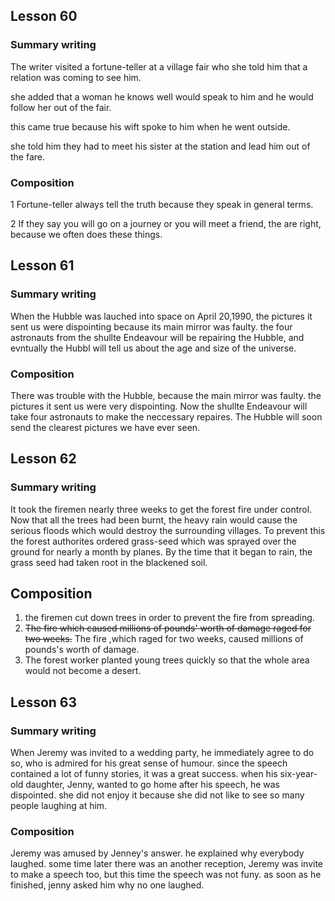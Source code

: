 ## Lesson 60

### Summary writing

The writer visited a fortune-teller at a village fair who she told him that a relation was coming to see him.

she added that a woman he knows well would speak to him and he would follow her out of the fair.

this came true because his wift spoke to him when he went outside.

she told him they had to meet his sister at the station and lead him out of the fare.

### Composition
1 Fortune-teller always tell the truth because they speak in general terms.

2 If they say you will go on a journey or you will meet a friend, the are right, because we often does these things.

## Lesson 61

### Summary writing
When the Hubble was lauched into space on April 20,1990, the pictures it sent us were dispointing because its main mirror was faulty.
the four astronauts from the shullte Endeavour will be repairing the Hubble, and evntually the Hubbl will tell us about the age and size of the universe.

### Composition
There was trouble with the Hubble, because the main mirror was faulty. the pictures it sent us were very dispointing. Now the shullte Endeavour will take four astronauts to make the neccessary repaires. The Hubble will soon send the clearest pictures we have ever seen.

## Lesson 62
### Summary writing
It took the firemen nearly three weeks to get the forest fire under control. Now that all the trees had been burnt, the heavy rain would cause the serious floods which would destroy the surrounding villages. To prevent this the forest authorites ordered grass-seed which was sprayed over the ground for nearly a month by planes. By the time that it began to rain, the grass seed had taken root in the blackened soil.

## Composition

1. the firemen cut down trees in order to prevent the fire from spreading.
2. ~~The fire which caused millions of pounds' worth of damage raged for two weeks.~~
The fire ,which raged for two weeks, caused millions of pounds's worth of damage.
3. The forest worker planted young trees quickly so that the whole area would not become a desert.

## Lesson 63

### Summary writing
When Jeremy was invited to a wedding party, he immediately agree to do so, who is admired for his great sense of humour. since the speech contained a lot of funny stories, it was a great success. when his six-year-old daughter, Jenny, wanted to go home after his speech, he was dispointed. she did not enjoy it because she did not like to see so many people laughing at him.

### Composition
Jeremy was amused by Jenney's answer. he explained why everybody laughed. some time later there was an another reception, Jeremy was invite to make a speech too, but this time the speech was not funy. as soon as he finished, jenny asked him why no one laughed.

